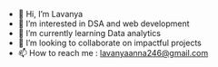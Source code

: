 - 👋 Hi, I’m Lavanya
- 👀 I’m interested in DSA and web development
- 🌱 I’m currently learning Data analytics
- 💞️ I’m looking to collaborate on impactful projects
- 📫 How to reach me : lavanyaanna246@gmail.com


<!---
Lavanya-426/Lavanya-426 is a ✨ special ✨ repository because its `README.md` (this file) appears on your GitHub profile.
You can click the Preview link to take a look at your changes.
--->
